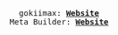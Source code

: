 <p align="center">
  <samp>
    gokiimax:
    <b><a href="https://gokiimax.github.io/">Website</a></b>
  </samp>
  <br>
  <samp>
    Meta Builder:
    <b><a href="https://gokiimax.github.io/meta-builder">Website</a></b>
  </samp>
<br>
</p>
